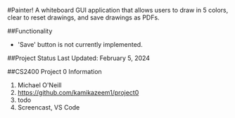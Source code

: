 #Painter!
A whiteboard GUI application that allows users to draw in 5 colors, clear to reset drawings, and save drawings as PDFs.

##Functionality
+ 'Save' button is not currently implemented.

##Project Status
Last Updated: February 5, 2024

##CS2400 Project 0 Information
1. Michael O'Neill
2. https://github.com/kamikazeem1/project0
3. todo
4. Screencast, VS Code

